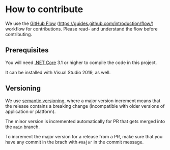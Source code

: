 # How to contribute

We use the [GitHub Flow](https://guides.github.com/introduction/flow/) (https://guides.github.com/introduction/flow/) workflow for contributions.
Please read- and understand the flow before contributing.

## Prerequisites

You will need [.NET Core](https://dotnet.microsoft.com/download) 3.1 or higher to compile the code in this project.

It can be installed with Visual Studio 2019, as well.

## Versioning

We use [semantic versioning](https://semver.org/), where a major version increment means that the release contains a breaking change (incompatible with older versions of application or platform).

The minor version is incremented automatically for PR that gets merged into the `main` branch.

To increment the major version for a release from a PR, make sure that you have any commit in the brach with `#major` in the commit message.

